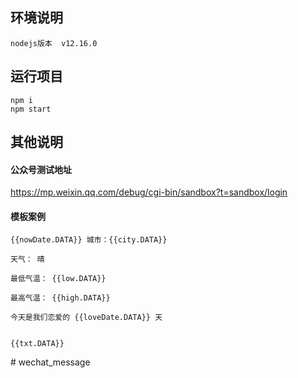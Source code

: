 ## 环境说明

```
nodejs版本  v12.16.0
```

## 运行项目

```shell
npm i
npm start
```

## 其他说明

#### 公众号测试地址

https://mp.weixin.qq.com/debug/cgi-bin/sandbox?t=sandbox/login

#### 模板案例

```
{{nowDate.DATA}} 城市：{{city.DATA}}

天气： 晴

最低气温： {{low.DATA}}

最高气温： {{high.DATA}}

今天是我们恋爱的 {{loveDate.DATA}} 天


{{txt.DATA}}
```
#   w e c h a t _ m e s s a g e  
 